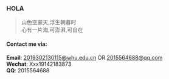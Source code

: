 ### HOLA
>山色空蒙天,浮生朝暮时  
>心有一片海,可澎湃,可自在  

#### Contact me via:  
**Email**: 2019302130115@whu.edu.cn OR 2015564688@qq.com   
**Wechat**: Xxx19142183873   
**QQ**: 2015564688  

